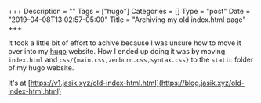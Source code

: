 +++
Description = ""
Tags = ["hugo"]
Categories = []
Type = "post"
Date = "2019-04-08T13:02:57-05:00"
Title = "Archiving my old index.html page"
+++

It took a little bit of effort to achive because I was unsure how to move it over into my [hugo](https://gohugo.io) website. How I ended up doing it was by moving `index.html` and `css/{main.css,zenburn.css,syntax.css}` to the `static` folder of my hugo website.

It's at [https://v1.jasik.xyz/old-index-html.html](https://blog.jasik.xyz/old-index-html.html)
